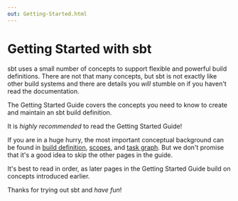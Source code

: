 ```yaml
---
out: Getting-Started.html
---
```


  [Basic-Def]: Basic-Def.html
  [Scopes]: Scopes.html
  [Task-Graph]: Task-Graph.html

Getting Started with sbt
========================

sbt uses a small number of concepts to support flexible and powerful
build definitions. There are not that many concepts, but sbt is not
exactly like other build systems and there are details you *will*
stumble on if you haven't read the documentation.

The Getting Started Guide covers the concepts you need to know to create
and maintain an sbt build definition.

It is *highly recommended* to read the Getting Started Guide!

If you are in a huge hurry, the most important conceptual background can
be found in [build definition][Basic-Def], [scopes][Scopes], and
[task graph][Task-Graph]. But we don't promise that
it's a good idea to skip the other pages in the guide.

It's best to read in order, as later pages in the Getting Started Guide
build on concepts introduced earlier.

Thanks for trying out sbt and *have fun*!
